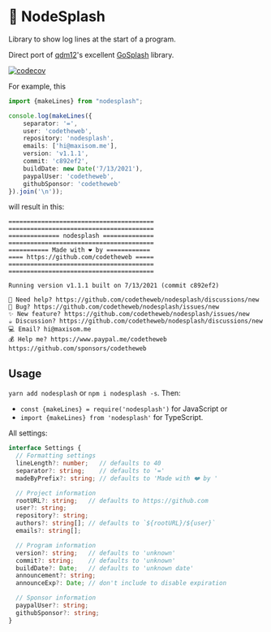 # 🌊 NodeSplash

Library to show log lines at the start of a program.

Direct port of [qdm12](https://github.com/qdm12)'s excellent [GoSplash](https://github.com/qdm12/gosplash) library.

[![codecov](https://codecov.io/gh/codetheweb/nodesplash/branch/master/graph/badge.svg?token=BXZ22G570I)](https://codecov.io/gh/codetheweb/nodesplash)

For example, this

```typescript
import {makeLines} from "nodesplash";

console.log(makeLines({
    separator: '=',
    user: 'codetheweb',
    repository: 'nodesplash',
    emails: ['hi@maxisom.me'],
    version: 'v1.1.1',
    commit: 'c892ef2',
    buildDate: new Date('7/13/2021'),
    paypalUser: 'codetheweb',
    githubSponsor: 'codetheweb'
}).join('\n'));
```

will result in this:

```log
========================================
========================================
============== nodesplash ==============
========================================
=========== Made with ❤️ by ============
==== https://github.com/codetheweb =====
========================================
========================================

Running version v1.1.1 built on 7/13/2021 (commit c892ef2)

🔧 Need help? https://github.com/codetheweb/nodesplash/discussions/new
🐛 Bug? https://github.com/codetheweb/nodesplash/issues/new
✨ New feature? https://github.com/codetheweb/nodesplash/issues/new
☕ Discussion? https://github.com/codetheweb/nodesplash/discussions/new
💻 Email? hi@maxisom.me
💰 Help me? https://www.paypal.me/codetheweb https://github.com/sponsors/codetheweb
```

## Usage

`yarn add nodesplash` or `npm i nodesplash -s`. Then:

- `const {makeLines} = require('nodesplash')` for JavaScript or
- `import {makeLines} from 'nodesplash'` for TypeScript.

All settings:

```typescript
interface Settings {
  // Formatting settings
  lineLength?: number;   // defaults to 40
  separator?: string;    // defaults to '='
  madeByPrefix?: string; // defaults to 'Made with ❤️ by '

  // Project information
  rootURL?: string;   // defaults to https://github.com
  user?: string;
  repository?: string;
  authors?: string[]; // defaults to `${rootURL}/${user}`
  emails?: string[];

  // Program information
  version?: string;   // defaults to 'unknown'
  commit?: string;    // defaults to 'unknown'
  buildDate?: Date;   // defaults to 'unknown date'
  announcement?: string;
  announceExp?: Date; // don't include to disable expiration

  // Sponsor information
  paypalUser?: string;
  githubSponsor?: string;
}
```
